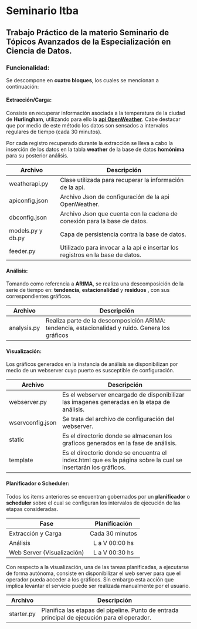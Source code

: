 # Seminario Itba

## Trabajo Práctico de la materio Seminario de Tópicos Avanzados de la Especialización en Ciencia de Datos.


### Funcionalidad:


Se descompone en **cuatro bloques**, los cuales se mencionan a continuación:

#### Extracción/Carga: 
                
Consiste en  recuperar información asociada a la temperatura de la ciudad de **Hurlingham**, utilizando para ello la [**api OpenWeather**](
https://rapidapi.com/community/api/open-weather-map). Cabe destacar que por medio de este método los datos son sensados a intervalos regulares de tiempo (cada 30 minutos).

Por cada registro recuperado durante la extracción se lleva a cabo la inserción de los datos en la tabla **weather** de la base de datos **homónima** para su posterior análisis. 

| Archivo                   | Descripción                                                                  |          
| --------------------------|----------------------------------------------------------------------------- |
| weatherapi.py             | Clase utilizada para recuperar la información de la api.                     |       
| apiconfig.json            | Archivo Json de configuración de la api OpenWeather.                         |       
| dbconfig.json             | Archivo Json que cuenta con la cadena de conexión para la base de datos.     |     
| models.py y db.py         | Capa de persistencia contra la base de datos.                                |
| feeder.py                 | Utilizado para invocar a la api e insertar los registros en la base de datos.|         


#### Análisis:

Tomando como referencia a **ARIMA**, se realiza una descomposición de la serie de tiempo en: **tendencia**, **estacionalidad** y **residuos** , con sus 
correspondientes gráficos. 

| Archivo                   | Descripción                                                                                       |          
| --------------------------|---------------------------------------------------------------------------------------------------|
| analysis.py               | Realiza parte de la descomposición ARIMA: tendencia, estacionalidad y ruido. Genera los gráficos  |       


#### Visualización:

Los gráficos generados en la instancia de análisis se disponibilizan por medio de un webserver cuyo 
puerto es susceptible de configuración.

| Archivo                  | Descripción                                                                                                 |          
|--------------------------|------------------------------------------------------------------------------------------------------------ |
| webserver.py             | Es el webserver encargado de disponibilizar las imagenes generadas en la etapa de análisis.                 |       
| wservconfig.json         | Se trata del archivo de configuración del webserver.                                                        |       
| static                   | Es el directorio donde se almacenan los graficos generados en la fase de análisis.                          |     
| template                 | Es el directorio donde se encuentra el index.html que es la página sobre la cual se insertarán los gráficos.|




#### Planificador o Scheduler:

Todos los items anteriores se encuentran gobernados por un **planificador** o **scheduler** sobre el cual se configuran los intervalos de ejecución de las etapas consideradas. 

| Fase                      | Planificación  |          
| --------------------------|:--------------:|
| Extracción y Carga        | Cada 30 minutos|       
| Análisis                  | L a V 00:00 hs |       
| Web Server (Visualización)| L a V 00:30 hs |       

Con respecto a la visualización, una de las tareas planificadas, a ejecutarse de forma autónoma, consiste en disponibilizar el web server para que el operador pueda acceder a los gráficos. Sin embargo esta acción que implica levantar el servicio puede ser realizada manualmente por el usuario. 

| Archivo                   | Descripción                                                                                  |          
| --------------------------|--------------------------------------------------------------------------------------------- |
| starter.py                | Planifica las etapas del pipeline. Punto de entrada principal de ejecución para el operador. |  




